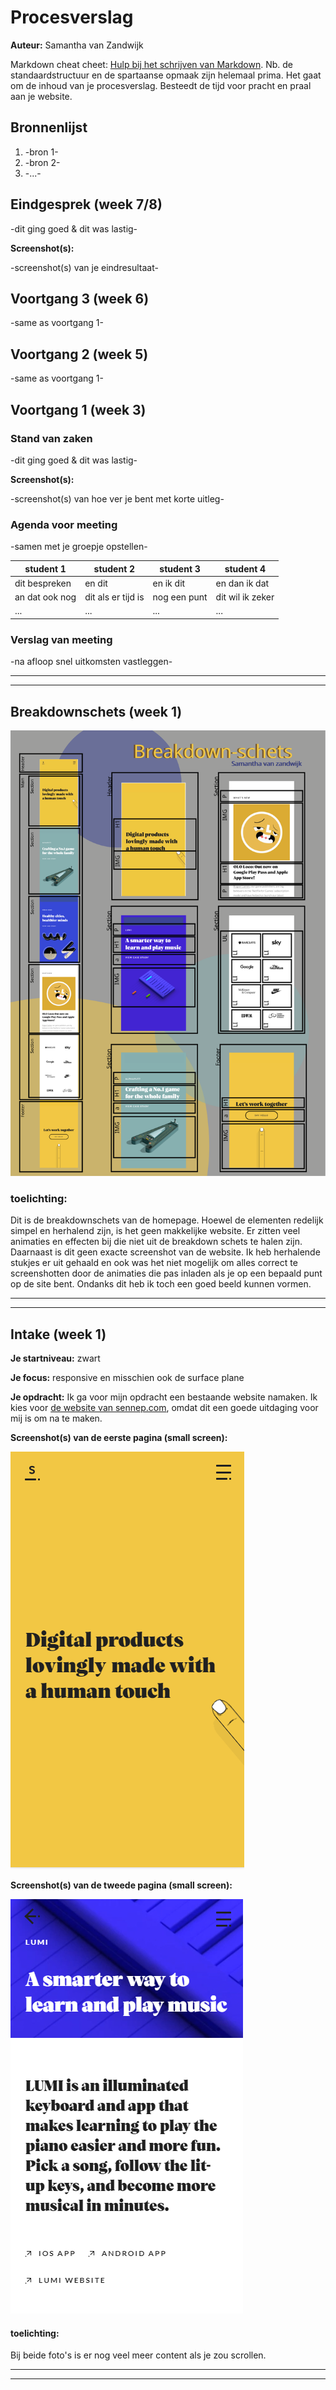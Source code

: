 # Procesverslag
**Auteur:** Samantha van Zandwijk

Markdown cheat cheet: [Hulp bij het schrijven van Markdown](https://github.com/adam-p/markdown-here/wiki/Markdown-Cheatsheet). Nb. de standaardstructuur en de spartaanse opmaak zijn helemaal prima. Het gaat om de inhoud van je procesverslag. Besteedt de tijd voor pracht en praal aan je website.



## Bronnenlijst
1. -bron 1-
2. -bron 2-
3. -...-



## Eindgesprek (week 7/8)

-dit ging goed & dit was lastig-

**Screenshot(s):**

-screenshot(s) van je eindresultaat-



## Voortgang 3 (week 6)

-same as voortgang 1-



## Voortgang 2 (week 5)

-same as voortgang 1-



## Voortgang 1 (week 3)

### Stand van zaken

-dit ging goed & dit was lastig-

**Screenshot(s):**

-screenshot(s) van hoe ver je bent met korte uitleg-

### Agenda voor meeting

-samen met je groepje opstellen-

| student 1      | student 2          | student 3    | student 4        |
| ---            | ---                | ---          | ---              |
| dit bespreken  | en dit             | en ik dit    | en dan ik dat    |
| an dat ook nog | dit als er tijd is | nog een punt | dit wil ik zeker |
| ...            | ...                | ...          | ...              |

### Verslag van meeting

-na afloop snel uitkomsten vastleggen-


___
___
## **Breakdownschets (week 1)**

![Breakdown-sketch](./images/breakdownschets.svg)

### toelichting:
Dit is de breakdownschets van de homepage. Hoewel de elementen redelijk simpel en herhalend zijn, is het geen makkelijke website. Er zitten veel animaties en effecten bij die niet uit de breakdown schets te halen zijn. Daarnaast is dit geen exacte screenshot van de website. Ik heb herhalende stukjes er uit gehaald en ook was het niet mogelijk om alles correct te screenshotten door de animaties die pas inladen als je op een bepaald punt op de site bent. Ondanks dit heb ik toch een goed beeld kunnen vormen.


___
___
## **Intake (week 1)**

**Je startniveau:** zwart

**Je focus:** responsive en misschien ook de surface plane

**Je opdracht:**  Ik ga voor mijn opdracht een bestaande website namaken. Ik kies voor [de website van sennep.com](https://www.sennep.com/), omdat dit een goede uitdaging voor mij is om na te maken. 

**Screenshot(s) van de eerste pagina (small screen):**

![homepage from sennep.com](./images/sennephomescreen.PNG?raw=true)

**Screenshot(s) van de tweede pagina (small screen):**

![another page from sennep.com](./images/sennep.PNG?raw=true)

#### toelichting: 
Bij beide foto's is er nog veel meer content als je zou scrollen. 

___
___

